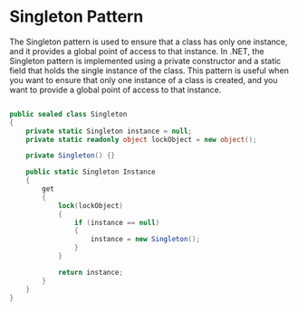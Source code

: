 # Singleton Pattern

The Singleton pattern is used to ensure that a class has only one instance, and it provides a global point of access to that instance. In .NET, the Singleton pattern is implemented using a private constructor and a static field that holds the single instance of the class. This pattern is useful when you want to ensure that only one instance of a class is created, and you want to provide a global point of access to that instance.

```C#

public sealed class Singleton
{
    private static Singleton instance = null;
    private static readonly object lockObject = new object();

    private Singleton() {}

    public static Singleton Instance
    {
        get
        {
            lock(lockObject)
            {
                if (instance == null)
                {
                    instance = new Singleton();
                }
            }

            return instance;
        }
    }
}

```
